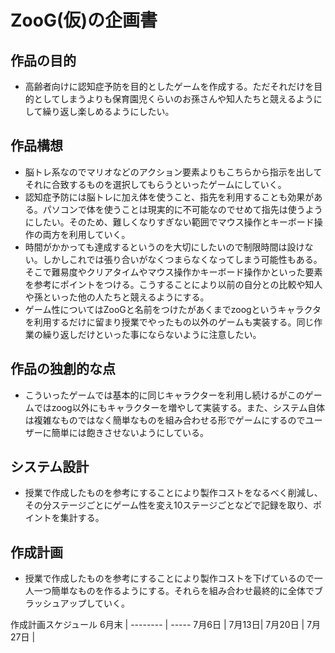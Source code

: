 # ZooG(仮)の企画書
## 作品の目的
- 高齢者向けに認知症予防を目的としたゲームを作成する。ただそれだけを目的としてしまうよりも保育園児くらいのお孫さんや知人たちと競えるようにして繰り返し楽しめるようにしたい。
## 作品構想
- 脳トレ系なのでマリオなどのアクション要素よりもこちらから指示を出してそれに合致するものを選択してもらうといったゲームにしていく。
- 認知症予防には脳トレに加え体を使うこと、指先を利用することも効果がある。パソコンで体を使うことは現実的に不可能なのでせめて指先は使うようにしたい。そのため、難しくなりすぎない範囲でマウス操作とキーボード操作の両方を利用していく。
- 時間がかかっても達成するというのを大切にしたいので制限時間は設けない。しかしこれでは張り合いがなくつまらなくなってしまう可能性もある。そこで難易度やクリアタイムやマウス操作かキーボード操作かといった要素を参考にポイントをつける。こうすることにより以前の自分との比較や知人や孫といった他の人たちと競えるようにする。
- ゲーム性についてはZooGと名前をつけたがあくまでzoogというキャラクタを利用するだけに留まり授業でやったもの以外のゲームも実装する。同じ作業の繰り返しだけといった事にならないように注意したい。
## 作品の独創的な点
- こういったゲームでは基本的に同じキャラクターを利用し続けるがこのゲームではzoog以外にもキャラクターを増やして実装する。また、システム自体は複雑なものではなく簡単なものを組み合わせる形でゲームにするのでユーザーに簡単には飽きさせないようにしている。
## システム設計
- 授業で作成したものを参考にすることにより製作コストをなるべく削減し、その分ステージごとにゲーム性を変え10ステージごとなどで記録を取り、ポイントを集計する。
## 作成計画
- 授業で作成したものを参考にすることにより製作コストを下げているので一人一つ簡単なものを作るようにする。それらを組み合わせ最終的に全体でブラッシュアップしていく。

作成計画スケジュール
6月末 | 
-------- | -----
7月6日 | 
7月13日| 
7月20日 | 
7月27日 |
<!--stackedit_data:
eyJoaXN0b3J5IjpbLTc1ODgwNjY0MSwxOTk4ODQxNzE3LDM1Mz
E5NDcyNF19
-->